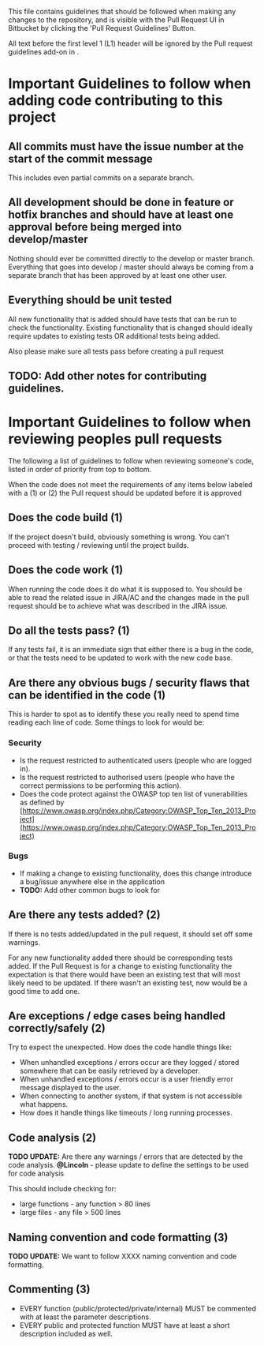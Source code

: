 This file contains guidelines that should be followed when making any changes to the repository, and is visible with the Pull Request UI in Bitbucket by clicking the 'Pull Request Guidelines' Button.

All text before the first level 1 (L1) header will be ignored by the Pull request guidelines add-on in . 

# Important Guidelines to follow when adding code contributing to this project 

## All commits must have the issue number at the start of the commit message
This includes even partial commits on a separate branch.

## All development should be done in feature or hotfix branches and should have at least one approval before being merged into develop/master
Nothing should ever be committed directly to the develop or master branch. Everything that goes into develop / master should always be coming from a separate branch that has been approved by at least one other user.

## Everything should be unit tested
All new functionality that is added should have tests that can be run to check the functionality. Existing functionality that is changed should ideally require updates to existing tests OR additional tests being added.

Also please make sure all tests pass before creating a pull request

## TODO: Add other notes for contributing guidelines.








# Important Guidelines to follow when reviewing peoples pull requests
The following a list of guidelines to follow when reviewing someone's code, listed in order of priority from top to bottom. 

When the code does not meet the requirements of any items below labeled with a (1) or (2) the Pull request should be updated before it is approved

## Does the code build (1)
If the project doesn't build, obviously something is wrong. You can't proceed with testing / reviewing until the project builds.

## Does the code work (1)
When running the code does it do what it is supposed to. You should be able to read the related issue in JIRA/AC and the changes made in the pull request should be to achieve what was described in the JIRA issue.

## Do all the tests pass? (1)
If any tests fail, it is an immediate sign that either there is a bug in the code, or that the tests need to be updated to work with the new code base.

## Are there any obvious bugs / security flaws that can be identified in the code (1)
This is harder to spot as to identify these you really need to spend time reading each line of code. Some things to look for would be:

### Security

* Is the request restricted to authenticated users (people who are logged in).
* Is the request restricted to authorised users (people who have the correct permissions to be performing this action).
* Does the code protect against the OWASP top ten list of vunerabilities as defined by [https://www.owasp.org/index.php/Category:OWASP_Top_Ten_2013_Project](https://www.owasp.org/index.php/Category:OWASP_Top_Ten_2013_Project)

### Bugs

* If making a change to existing functionality, does this change introduce a bug/issue anywhere else in the application
* **TODO:** Add other common bugs to look for

## Are there any tests added? (2)
If there is no tests added/updated in the pull request, it should set off some warnings.

For any new functionality added there should be corresponding tests added. If the Pull Request is for a change to existing functionality the expectation is that there would have been an existing test that will most likely need to be updated. If there wasn't an existing test, now would be a good time to add one.

## Are exceptions / edge cases being handled correctly/safely (2)
Try to expect the unexpected. How does the code handle things like:

* When unhandled exceptions / errors occur are they logged / stored somewhere that can be easily retrieved by a developer.
* When unhandled exceptions / errors occur is a user friendly error message displayed to the user.
* When connecting to another system, if that system is not accessible what happens. 
* How does it handle things like timeouts / long running processes.


## Code analysis (2)
**TODO UPDATE:** Are there any warnings / errors that are detected by the code analysis. **@Lincoln** - please update to define the settings to be used for code analysis

This should include checking for:

* large functions - any function > 80 lines
* large files - any file > 500 lines 

## Naming convention and code formatting (3)
**TODO UPDATE:** We want to follow XXXX naming convention and code formatting. 

## Commenting (3)
* EVERY function (public/protected/private/internal) MUST be commented with at least the parameter descriptions. 
* EVERY public and protected function MUST have at least a short description included as well.



